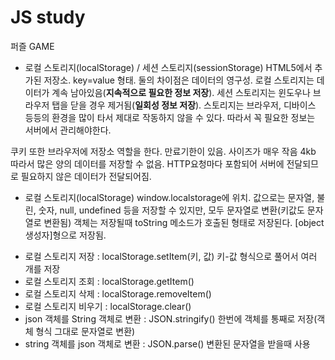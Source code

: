 # JS study

퍼즐 GAME

* 로컬 스토리지(localStorage) / 세션 스토리지(sessionStorage)
HTML5에서 추가된 저장소. key=value 형태.
둘의 차이점은 데이터의 영구성. 
로컬 스토리지는 데이터가 계속 남아있음(**지속적으로 필요한 정보 저장**). 
세션 스토리지는 윈도우나 브라우저 탭을 닫을 경우 제거됨(**일회성 정보 저장**).
스토리지는 브라우저, 디바이스 등등의 환경을 많이 타서 제대로 작동하지 않을 수 있다. 따라서 꼭 필요한 정보는 서버에서 관리해야한다.

쿠키 또한 브라우저에 저장소 역할을 한다. 만료기한이 있음. 사이즈가 매우 작음 4kb 
따라서 많은 양의 데이터를 저장할 수 없음. HTTP요청마다 포함되어 서버에 전달되므로 필요하지 않은 데이터가 전달되어짐.

* 로컬 스토리지(localStorage)
window.localstorage에 위치.
값으로는 문자열, 불린, 숫자, null, undefined 등을 저장할 수 있지만, 모두 문자열로 변환(키값도 문자열로 변환됨)
객체는 저장될때 toString 메소드가 호출된 형태로 저장된다. [object 생성자]형으로 저장됨.

- 로컬 스토리지 저장 : localStorage.setItem(키, 값)
키-값 형식으로 풀어서 여러 개를 저장
- 로컬 스토리지 조회 : localStorage.getItem()
- 로컬 스토리지 삭제 : localStorage.removeItem()
- 로컬 스토리지 비우기 : localStorage.clear()
- json 객체를 String 객체로 변환 : JSON.stringify() 
한번에 객체를 통째로 저장(객체 형식 그대로 문자열로 변환)
- string 객체를 json 객체로 변환 : JSON.parse()
변환된 문자열을 받을때 사용